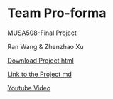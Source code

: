 # Team Pro-forma
MUSA508-Final Project

Ran Wang & Zhenzhao Xu

[Download Project html](https://github.com/Zhen3r/pro-forma/raw/main/final.html)

[Link to the Project md](https://github.com/Zhen3r/pro-forma/blob/main/final.md)

[Youtube Video](https://youtu.be/jkliDXtwEgM)
